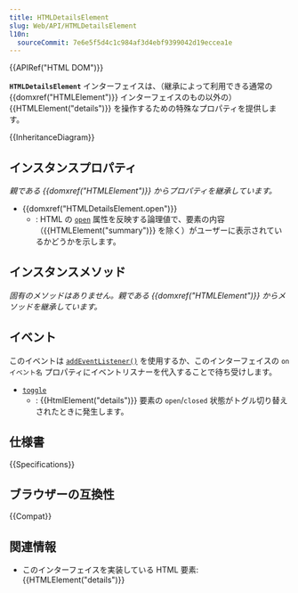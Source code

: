 ```yaml
---
title: HTMLDetailsElement
slug: Web/API/HTMLDetailsElement
l10n:
  sourceCommit: 7e6e5f5d4c1c984af3d4ebf9399042d19eccea1e
---
```


{{APIRef("HTML DOM")}}

**`HTMLDetailsElement`** インターフェイスは、（継承によって利用できる通常の {{domxref("HTMLElement")}} インターフェイスのもの以外の）{{HTMLElement("details")}} を操作するための特殊なプロパティを提供します。

{{InheritanceDiagram}}

## インスタンスプロパティ

_親である {{domxref("HTMLElement")}} からプロパティを継承しています。_

- {{domxref("HTMLDetailsElement.open")}}
  - : HTML の [`open`](/ja/docs/Web/HTML/Element/details#open) 属性を反映する論理値で、要素の内容（{{HTMLElement("summary")}} を除く）がユーザーに表示されているかどうかを示します。

## インスタンスメソッド

_固有のメソッドはありません。親である {{domxref("HTMLElement")}} からメソッドを継承しています。_

## イベント

このイベントは [`addEventListener()`](/ja/docs/Web/API/EventTarget/addEventListener) を使用するか、このインターフェイスの `onイベント名` プロパティにイベントリスナーを代入することで待ち受けします。

- [`toggle`](/ja/docs/Web/API/HTMLDetailsElement/toggle_event)
  - : {{HtmlElement("details")}} 要素の `open`/`closed` 状態がトグル切り替えされたときに発生します。

## 仕様書

{{Specifications}}

## ブラウザーの互換性

{{Compat}}

## 関連情報

- このインターフェイスを実装している HTML 要素: {{HTMLElement("details")}}
